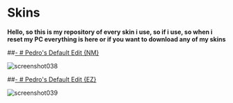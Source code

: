 # Skins

**Hello, so this is my repository of every skin i use, so if i use, so when i reset my PC everything is here or if you want to download any of my skins**

##[-        # Pedro's Default Edit {NM}](http://www.mediafire.com/file/h42151u2k5wd4ao/-_%2523_Pedro%2527s_Default_Edit_%257BNM%257D.osk/file)

![screenshot038](https://user-images.githubusercontent.com/73403828/101267057-b1c0e280-3733-11eb-88d5-b84bc1ea3c31.jpg)

##[-        # Pedro's Default Edit {EZ}](http://www.mediafire.com/file/vs18mkve8zio30l/-_%2523_Pedro%2527s_Default_Edit_%257BEZ%257D.osk/file)

![screenshot039](https://user-images.githubusercontent.com/73403828/101267111-3ad81980-3734-11eb-94f8-a5ca490136b1.jpg)

